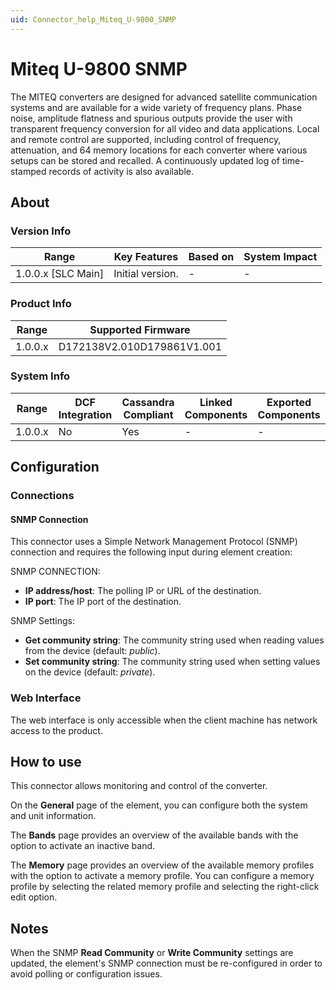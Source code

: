 ```yaml
---
uid: Connector_help_Miteq_U-9800_SNMP
---
```


# Miteq U-9800 SNMP

The MITEQ converters are designed for advanced satellite communication systems and are available for a wide variety of frequency plans. Phase noise, amplitude flatness and spurious outputs provide the user with transparent frequency conversion for all video and data applications. Local and remote control are supported, including control of frequency, attenuation, and 64 memory locations for each converter where various setups can be stored and recalled. A continuously updated log of time-stamped records of activity is also available.

## About

### Version Info

| **Range**            | **Key Features** | **Based on** | **System Impact** |
|----------------------|------------------|--------------|-------------------|
| 1.0.0.x \[SLC Main\] | Initial version. | \-           | \-                |

### Product Info

| **Range** | **Supported Firmware**     |
|-----------|----------------------------|
| 1.0.0.x   | D172138V2.010D179861V1.001 |

### System Info

| **Range** | **DCF Integration** | **Cassandra Compliant** | **Linked Components** | **Exported Components** |
|-----------|---------------------|-------------------------|-----------------------|-------------------------|
| 1.0.0.x   | No                  | Yes                     | \-                    | \-                      |

## Configuration

### Connections

#### SNMP Connection

This connector uses a Simple Network Management Protocol (SNMP) connection and requires the following input during element creation:

SNMP CONNECTION:

- **IP address/host**: The polling IP or URL of the destination.
- **IP port**: The IP port of the destination.

SNMP Settings:

- **Get community string**: The community string used when reading values from the device (default: *public*).
- **Set community string**: The community string used when setting values on the device (default: *private*).

### Web Interface

The web interface is only accessible when the client machine has network access to the product.

## How to use

This connector allows monitoring and control of the converter.

On the **General** page of the element, you can configure both the system and unit information.

The **Bands** page provides an overview of the available bands with the option to activate an inactive band.

The **Memory** page provides an overview of the available memory profiles with the option to activate a memory profile. You can configure a memory profile by selecting the related memory profile and selecting the right-click edit option.

## Notes

When the SNMP **Read Community** or **Write Community** settings are updated, the element's SNMP connection must be re-configured in order to avoid polling or configuration issues.
